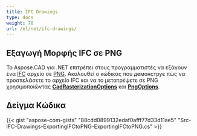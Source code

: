 ```yaml
---
title: IFC Drawings
type: docs
weight: 70
url: /el/net/ifc-drawings/
---
```


## **Εξαγωγή Μορφής IFC σε PNG**

Το Aspose.CAD για .NET επιτρέπει στους προγραμματιστές να εξάγουν ένα [IFC](https://docs.fileformat.com/cad/ifc/) αρχείο σε [PNG](https://docs.fileformat.com/image/png/). Ακολουθεί ο κώδικας που демонструє πώς να προσπελάσετε το αρχείο IFC και να το μετατρέψετε σε PNG χρησιμοποιώντας [**CadRasterizationOptions**](https://reference.aspose.com/cad/net/aspose.cad.imageoptions/cadrasterizationoptions) και [**PngOptions**](https://reference.aspose.com/cad/net/aspose.cad.imageoptions/pngoptions).

## Δείγμα Κώδικα

{{< gist "aspose-com-gists" "88cdd0899132edaf0afff77d33d11ae5" "Src-IFC-Drawings-ExportingIFCtoPNG-ExportingIFCtoPNG.cs" >}}
